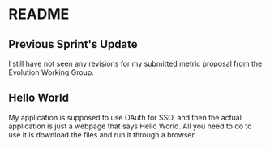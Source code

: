 # README
## Previous Sprint's Update
I still have not seen any revisions for my submitted metric proposal from the Evolution Working Group.

## Hello World 
My application is supposed to use OAuth for SSO, and then the actual application is just a webpage that says Hello World. All you need to do to use it is download the files and run it through a browser.
